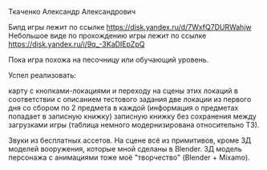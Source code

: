 Ткаченко Александр Александрович

Билд игры лежит по ссылке https://disk.yandex.ru/d/7WxfQ7DURWahjw Небольшое виде по прохождению игры лежит по ссылке https://disk.yandex.ru/i/9q_-3KaDIEpZpQ

Пока игра похожа на песочницу или обучающий уровень.



Успел реализовать:

карту с кнопками-локациями и переходу на сцены этих локаций в соответствии с описанием тестового задания
две локации из первого дня со сбором по 2 предмета в каждой (информация о предметах попадает в записную книжку)
записную книжку без сохранения между загрузками игры (таблица немного модернизирована относительно ТЗ).

Звуки из бесплатных ассетов. На сцене всё из примитивов, кроме 3Д моделей вооружения, которые мной сделаны в Blender. ЗД модель персонажа с анимациями тоже моё "творчество" (Blender + Mixamo).
